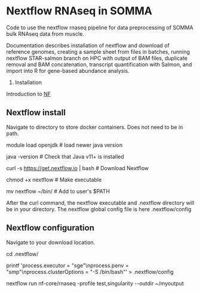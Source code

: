 # Nextflow RNAseq in SOMMA

Code to use the nextflow rnaseq pipeline for data preprocessing of SOMMA bulk RNAseq data from muscle.

Documentation describes installation of nextflow and download of reference genomes, creating a sample sheet from files in batches, running nextflow STAR-salmon branch on HPC with output of BAM files, duplicate removal and BAM concatenation, transcript quantification with Salmon, and import into R for gene-based abundance analysis.

1. Installation

Introduction to [NF](https://nf-co.re/docs/usage/getting_started/introduction)

## Nextflow install

Navigate to directory to store docker containers. Does not need to be in path.

module load openjdk			# load newer java version 

java -version                           # Check that Java v11+ is installed

curl -s https://get.nextflow.io | bash  # Download Nextflow

chmod +x nextflow                       # Make executable

mv nextflow ~/bin/                      # Add to user's $PATH

After the curl command, the nextflow executable and .nextflow directory will be in your directory. The nextflow global config file is here .nextflow/config

## Nextflow configuration

Navigate to your download location.

cd .nextflow/

printf 'process.executor = "sge"\nprocess.penv = "smp"\nprocess.clusterOptions = "-S /bin/bash"' > .nextflow/config

nextflow run nf-core/rnaseq -profile test,singularity --outdir ~/myoutput








 
